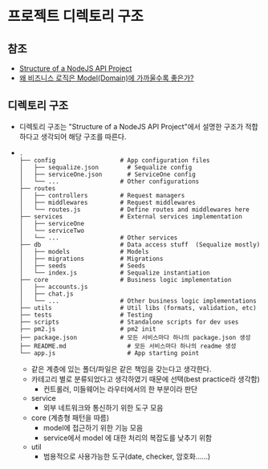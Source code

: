 # 프로젝트 디렉토리 구조

## 참조

- [Structure of a NodeJS API Project](https://medium.com/@gpp?source=post_page-----cdecb46ef3f8----------------------)
- [왜 비즈니스 로직은 Model(Domain)에 가까울수록 좋은가?]( https://nesoy.github.io/articles/2018-04/why-close-to-domain)

## 디렉토리 구조

- 디렉토리 구조는 "Structure of a NodeJS API Project"에서 설명한 구조가 적합하다고 생각되어 해당 구조를 따른다.

- ```
  .
  ├── config                  # App configuration files
  │   ├── sequalize.json        # Sequalize config
  │   ├── serviceOne.json       # ServiceOne config
  │   └── ...                 # Other configurations
  ├── routes                  
  │   ├── controllers         # Request managers
  │   ├── middlewares         # Request middlewares
  │   └── routes.js           # Define routes and middlewares here
  ├── services                # External services implementation   
  │   ├── serviceOne
  │   └── serviceTwo
  │   └── ...                 # Other services
  ├── db                      # Data access stuff  (Sequalize mostly)
  │   ├── models              # Models
  │   ├── migrations          # Migrations
  │   ├── seeds               # Seeds
  │   └── index.js            # Sequalize instantiation
  ├── core                    # Business logic implementation
  │   ├── accounts.js         
  │   ├── chat.js            
  │   └── ...                 # Other business logic implementations
  ├── utils                   # Util libs (formats, validation, etc)
  ├── tests                   # Testing
  ├── scripts                 # Standalone scripts for dev uses
  ├── pm2.js                  # pm2 init
  ├── package.json            # 모든 서비스마다 하나의 package.json 생성
  ├── README.md         	    # 모든 서비스마다 하나의 readme 생성
  └── app.js         		    # App starting point
  ```

  - 같은 계층에 있는 폴더/파일은 같은 책임을 갖는다고 생각한다.
  - 카테고리 별로 분류되었다고 생각하였기 때문에 선택(best practice라 생각함)
    - 컨트롤러, 미들웨어는 라우터에서의 한 부분이라 판단
  - service
    - 외부 네트워크와 통신하기 위한 도구 모음
  - core (계층형 패턴을 따름)
    - model에 접근하기 위한 기능 모음
    - service에서 model 에 대한 처리의 복잡도를 낮추기 위함
  - util
    - 범용적으로 사용가능한 도구(date, checker, 암호화......)